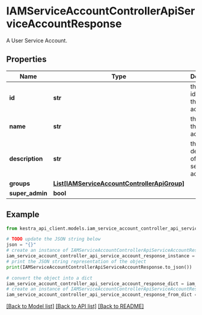 # IAMServiceAccountControllerApiServiceAccountResponse

A User Service Account.

## Properties

Name | Type | Description | Notes
------------ | ------------- | ------------- | -------------
**id** | **str** | the identifier of this service account. | 
**name** | **str** | the name of this service account. | 
**description** | **str** | the description of this service account. | 
**groups** | [**List[IAMServiceAccountControllerApiGroup]**](IAMServiceAccountControllerApiGroup.md) |  | 
**super_admin** | **bool** |  | 

## Example

```python
from kestra_api_client.models.iam_service_account_controller_api_service_account_response import IAMServiceAccountControllerApiServiceAccountResponse

# TODO update the JSON string below
json = "{}"
# create an instance of IAMServiceAccountControllerApiServiceAccountResponse from a JSON string
iam_service_account_controller_api_service_account_response_instance = IAMServiceAccountControllerApiServiceAccountResponse.from_json(json)
# print the JSON string representation of the object
print(IAMServiceAccountControllerApiServiceAccountResponse.to_json())

# convert the object into a dict
iam_service_account_controller_api_service_account_response_dict = iam_service_account_controller_api_service_account_response_instance.to_dict()
# create an instance of IAMServiceAccountControllerApiServiceAccountResponse from a dict
iam_service_account_controller_api_service_account_response_from_dict = IAMServiceAccountControllerApiServiceAccountResponse.from_dict(iam_service_account_controller_api_service_account_response_dict)
```
[[Back to Model list]](../README.md#documentation-for-models) [[Back to API list]](../README.md#documentation-for-api-endpoints) [[Back to README]](../README.md)


